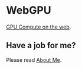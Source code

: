 ﻿# WebGPU

[GPU Compute on the web](https://web.dev/gpu-compute/).

 ## Have a job for me?
Please read [About Me](https://anhr.github.io/AboutMe/).
